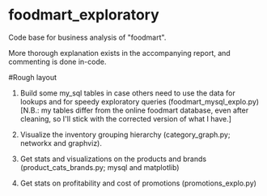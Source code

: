 # foodmart_exploratory
Code base for business analysis of "foodmart".

More thorough explanation exists in the accompanying report, and commenting is done in-code.

#Rough layout
1. Build some my_sql tables in case others need to use the data for lookups and for speedy exploratory queries (foodmart_mysql_explo.py)
[N.B.: my tables differ from the online foodmart database, even after cleaning, so I'll stick with the corrected version of what I have.]

2. Visualize the inventory grouping hierarchy (category_graph.py; networkx and graphviz).

3. Get stats and visualizations on the products and brands (product_cats_brands.py; mysql and matplotlib)

4. Get stats on profitability and cost of promotions (promotions_explo.py)
